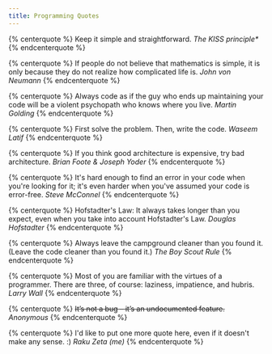 ```yaml
---
title: Programming Quotes
---
```


{% centerquote %}
Keep it simple and straightforward.
<cite>The KISS principle*</cite>
{% endcenterquote %}

{% centerquote %}
If people do not believe that mathematics is simple, it is only because they do not realize how complicated life is.
<cite>John von Neumann</cite>
{% endcenterquote %}

{% centerquote %}
Always code as if the guy who ends up maintaining your code will be a violent psychopath who knows where you live.
<cite>Martin Golding</cite>
{% endcenterquote %}

{% centerquote %}
First solve the problem. Then, write the code.
<cite>Waseem Latif</cite>
{% endcenterquote %}

{% centerquote %}
If you think good architecture is expensive, try bad architecture.
<cite>Brian Foote & Joseph Yoder</cite>
{% endcenterquote %}

{% centerquote %}
It's hard enough to find an error in your code when you're looking for it;
it's even harder when you've assumed your code is error-free.
<cite>Steve McConnel</cite>
{% endcenterquote %}

{% centerquote %}
Hofstadter's Law: It always takes longer than you expect, even when you take into account Hofstadter's Law.
<cite>Douglas Hofstadter</cite>
{% endcenterquote %}

{% centerquote %}
Always leave the campground cleaner than you found it.
(Leave the code cleaner than you found it.)
<cite>The Boy Scout Rule</cite>
{% endcenterquote %}

{% centerquote %}
Most of you are familiar with the virtues of a programmer.
There are three, of course: laziness, impatience, and hubris.
<cite>Larry Wall</cite>
{% endcenterquote %}

{% centerquote %}
~~It’s not a bug – it’s an undocumented feature.~~
<cite>Anonymous</cite>
{% endcenterquote %}

{% centerquote %}
I'd like to put one more quote here, even if it doesn't make any sense. :)
<cite>Raku Zeta *(me)*</cite>
{% endcenterquote %}
